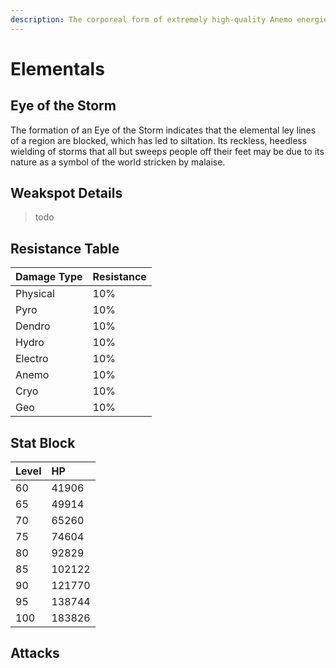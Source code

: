 ```yaml
---
description: The corporeal form of extremely high-quality Anemo energies..
---
```


# Elementals

## Eye of the Storm

The formation of an Eye of the Storm indicates that the elemental ley lines of a region are blocked, which has led to siltation. Its reckless, heedless wielding of storms that all but sweeps people off their feet may be due to its nature as a symbol of the world stricken by malaise.

## Weakspot Details

> todo

## Resistance Table

| Damage Type | Resistance |
| :--- | :--- |
| Physical | 10% |
| Pyro | 10% |
| Dendro | 10% |
| Hydro | 10% |
| Electro | 10% |
| Anemo | 10% |
| Cryo | 10% |
| Geo | 10% |

## Stat Block

| Level | HP |
| :--- | :--- |
| 60 | 41906 |
| 65 | 49914 |
| 70 | 65260 |
| 75 | 74604 |
| 80 | 92829 |
| 85 | 102122 |
| 90 | 121770 |
| 95 | 138744 |
| 100 | 183826 |

## Attacks

